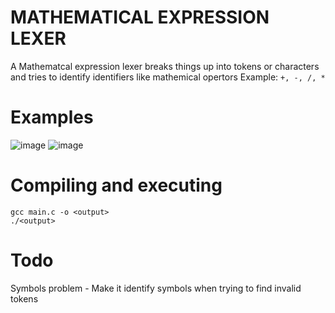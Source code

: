 # MATHEMATICAL EXPRESSION LEXER
A Mathematcal expression lexer breaks things up into tokens or characters and tries to identify identifiers like mathemical opertors Example: `+, -, /, *`

# Examples
![image](https://user-images.githubusercontent.com/54384337/116956024-d32de800-ac59-11eb-8357-0aee514ea256.png)
![image](https://user-images.githubusercontent.com/54384337/116955962-a548a380-ac59-11eb-97e8-63d6ddc203e5.png)

# Compiling and executing
```
gcc main.c -o <output>
./<output>
```

# Todo
Symbols problem - Make it identify symbols when trying to find invalid tokens
